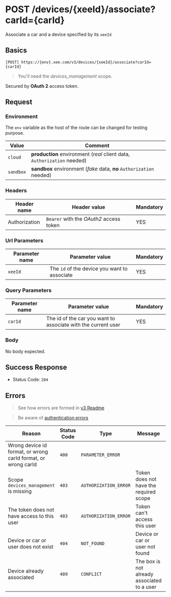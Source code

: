 # POST /devices/{xeeId}/associate?carId={carId}

Associate a car and a device specified by its `xeeId`

## Basics

`[POST] https://{env}.xee.com/v3/devices/{xeeId}/associate?carId={carId}`

> You'll need the *devices_management* scope.

Secured by **OAuth 2** access token.

## Request

### Environment

The `env` variable as the host of the route can be changed for testing purpose.

|Value|Comment|
|---|---|
|`cloud`|**production** environment (*real* client data, `Authorization` needed)|
|`sandbox`|**sandbox** environment (*fake* data, **no** `Authorization` needed)|

### Headers

|Header name|Header value|Mandatory|
|---|---|---|
|Authorization|`Bearer` with the *OAuth2* access token|YES|

### Url Parameters

|Parameter name|Parameter value|Mandatory|
|---|---|---|
|`xeeId`|The `id` of the device you want to associate|YES|

### Query Parameters

|Parameter name|Parameter value|Mandatory|
|---|---|---|
|`carId`|The id of the car you want to associate with the current user|YES|


### Body

No body expected.

## Success Response

- Status Code: `204`

## Errors

> See how errors are formed in [v3 Readme](../README.md)

> Be aware of [authentication errors](../auth/README.md)

|Reason|Status Code|Type|Message|Tip|
|---|---|---|---|---|
|Wrong device id format, or wrong carId format, or wrong carId|`400`|`PARAMETER_ERROR`||Check the device id, or the car id|
|Scope `devices_management` is missing|`403`|`AUTHORIZATION_ERROR`|Token does not have the required scope|Add the devices_management scope to your app scopes and reconnect the user|
|The token does not have access to this user|`403`|`AUTHORIZATION_ERROR`|Token can't access this user|Make sure the user is accessible with this token|
|Device or car or user does not exist|`404`|`NOT_FOUND`|Device or car or user not found|Please check that the device exists, looks like it does not|
|Device already associated|`409`|`CONFLICT`|The box is not already associated to a user||
